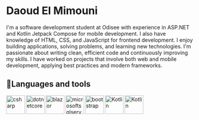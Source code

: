 <header>
<link rel="stylesheet" type='text/css' href="https://cdn.jsdelivr.net/gh/devicons/devicon@latest/devicon.min.css" />
</header>
<h1>Daoud El Mimouni</h1>
I'm a software development student at Odisee with experience in ASP.NET and Kotlin Jetpack Compose for mobile development. I also have knowledge of HTML, CSS, and JavaScript for frontend development.
I enjoy building applications, solving problems, and learning new technologies. I'm passionate about writing clean, efficient code and continuously improving my skills. I have worked on projects that involve both web and mobile development, applying best practices and modern frameworks.
<h2>🧰Languages and tools</h2>
<img align="left" alt="csharp" width="50px" src="https://cdn.jsdelivr.net/gh/devicons/devicon@latest/icons/csharp/csharp-original.svg" style="max-width: 100%;">
<img align="left" alt="dotnetcore" width="50px" src="https://cdn.jsdelivr.net/gh/devicons/devicon@latest/icons/dotnetcore/dotnetcore-original.svg" style="max-width: 100%;">
<img align="left" alt="blazor" width="50px" src="https://cdn.jsdelivr.net/gh/devicons/devicon@latest/icons/blazor/blazor-original.svg" style="max-width: 100%;">
<img align="left" alt="microsoftsqlserver" width="50px" src="https://cdn.jsdelivr.net/gh/devicons/devicon@latest/icons/microsoftsqlserver/microsoftsqlserver-original.svg" style="max-width: 100%;">
<img align="left" alt="bootstrap" width="50px" src="https://cdn.jsdelivr.net/gh/devicons/devicon@latest/icons/bootstrap/bootstrap-original.svg" style="max-width: 100%;">
<img align="left" alt="Kotlin" width="50px" src="https://cdn.jsdelivr.net/gh/devicons/devicon@latest/icons/kotlin/kotlin-original.svg" style="max-width: 100%;">
<img align="left" alt="Kotlin" width="50px" src="https://cdn.jsdelivr.net/gh/devicons/devicon@latest/icons/jetpackcompose/jetpackcompose-original.svg" style="max-width: 100%;">

